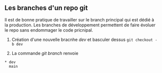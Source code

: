 ## Les branches d'un repo git

Il est de bonne pratique de travailler sur le branch principal qui est dédié à la production.
Les branches de développement permettent de faire évoluer le repo sans endommager le code pricnipal.

1. Création d'une nouvelle bracnhe *dev* et basculer dessus
```git checkout -b dev```

2. La commande *git branch* renvoie
```
* dev
  main
```